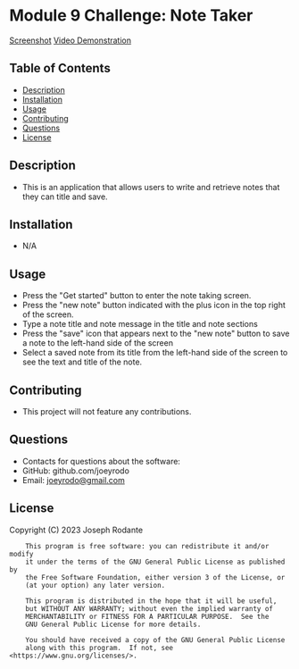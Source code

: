 # Module 9 Challenge: Note Taker

[Screenshot](/pictures/Screenshot.png)
[Video Demonstration](https://drive.google.com/file/d/14w6SAXSuo_Ze7Adk0mlZLTdE2T3Ow64m/view)

## Table of Contents
- [Description](#description)
- [Installation](#installation)
- [Usage](#usage)
- [Contributing](#contributing)
- [Questions](#questions)
- [License](#license)

## Description
- This is an application that allows users to write and retrieve notes that they can title and save.

## Installation
- N/A

## Usage
- Press the "Get started" button to enter the note taking screen.
- Press the "new note" button indicated with the plus icon in the top right of the screen.
- Type a note title and note message in the title and note sections
- Press the "save" icon that appears next to the "new note" button to save a note to the left-hand side of the screen
- Select a saved note from its title from the left-hand side of the screen to see the text and title of the note.

## Contributing
- This project will not feature any contributions.

## Questions
- Contacts for questions about the software:
- GitHub: github.com/joeyrodo
- Email: joeyrodo@gmail.com

## License

Copyright (C) 2023 Joseph Rodante

        This program is free software: you can redistribute it and/or modify
        it under the terms of the GNU General Public License as published by
        the Free Software Foundation, either version 3 of the License, or
        (at your option) any later version.
    
        This program is distributed in the hope that it will be useful,
        but WITHOUT ANY WARRANTY; without even the implied warranty of
        MERCHANTABILITY or FITNESS FOR A PARTICULAR PURPOSE.  See the
        GNU General Public License for more details.
    
        You should have received a copy of the GNU General Public License
        along with this program.  If not, see <https://www.gnu.org/licenses/>.
    